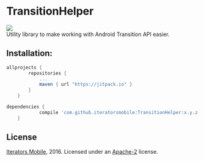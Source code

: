 # TransitionHelper
[![](https://jitpack.io/v/iteratorsmobile/TransitionHelper.svg)](https://jitpack.io/#iteratorsmobile/TransitionHelper)<br>
Utility library to make working with Android Transition API easier.

## Installation:
```groovy
allprojects {
		repositories {
			...
			maven { url "https://jitpack.io" }
		}
	}

dependencies {
	        compile 'com.github.iteratorsmobile:TransitionHelper:x.y.z'
	}
```
	
## License

[Iterators Mobile](http://mobile.iterato.rs), 2016. Licensed under an [Apache-2](LICENSE.txt) license.
